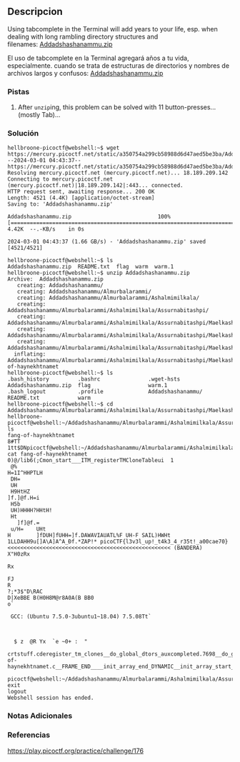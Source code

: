 ## Descripcion
Using tabcomplete in the Terminal will add years to your life, esp. when dealing with long rambling directory structures and filenames: [Addadshashanammu.zip](https://mercury.picoctf.net/static/a350754a299cb58988d6d47aed5be3ba/Addadshashanammu.zip)

El uso de tabcomplete en la Terminal agregará años a tu vida, especialmente. cuando se trata de estructuras de directorios y nombres de archivos largos y confusos: [Addadshashanammu.zip](https://mercury.picoctf.net/static/a350754a299cb58988d6d47aed5be3ba/Addadshashanammu.zip)
### Pistas
1. After `unzip`ing, this problem can be solved with 11 button-presses...(mostly Tab)...
### Solución
```
hellbroone-picoctf@webshell:~$ wget https://mercury.picoctf.net/static/a350754a299cb58988d6d47aed5be3ba/Addadshashanammu.zip
--2024-03-01 04:43:37--  https://mercury.picoctf.net/static/a350754a299cb58988d6d47aed5be3ba/Addadshashanammu.zip
Resolving mercury.picoctf.net (mercury.picoctf.net)... 18.189.209.142
Connecting to mercury.picoctf.net (mercury.picoctf.net)|18.189.209.142|:443... connected.
HTTP request sent, awaiting response... 200 OK
Length: 4521 (4.4K) [application/octet-stream]
Saving to: 'Addadshashanammu.zip'

Addadshashanammu.zip                           100%[===================================================================================================>]   4.42K  --.-KB/s    in 0s      

2024-03-01 04:43:37 (1.66 GB/s) - 'Addadshashanammu.zip' saved [4521/4521]

hellbroone-picoctf@webshell:~$ ls
Addadshashanammu.zip  README.txt  flag  warm  warm.1
hellbroone-picoctf@webshell:~$ unzip Addadshashanammu.zip
Archive:  Addadshashanammu.zip
   creating: Addadshashanammu/
   creating: Addadshashanammu/Almurbalarammi/
   creating: Addadshashanammu/Almurbalarammi/Ashalmimilkala/
   creating: Addadshashanammu/Almurbalarammi/Ashalmimilkala/Assurnabitashpi/
   creating: Addadshashanammu/Almurbalarammi/Ashalmimilkala/Assurnabitashpi/Maelkashishi/
   creating: Addadshashanammu/Almurbalarammi/Ashalmimilkala/Assurnabitashpi/Maelkashishi/Onnissiralis/
   creating: Addadshashanammu/Almurbalarammi/Ashalmimilkala/Assurnabitashpi/Maelkashishi/Onnissiralis/Ularradallaku/
  inflating: Addadshashanammu/Almurbalarammi/Ashalmimilkala/Assurnabitashpi/Maelkashishi/Onnissiralis/Ularradallaku/fang-of-haynekhtnamet  
hellbroone-picoctf@webshell:~$ ls 
.bash_history         .bashrc               .wget-hsts            Addadshashanammu.zip  flag                  warm.1                
.bash_logout          .profile              Addadshashanammu/     README.txt            warm                  
hellbroone-picoctf@webshell:~$ cd Addadshashanammu/Almurbalarammi/Ashalmimilkala/Assurnabitashpi/Maelkashishi/Onnissiralis/Ularradallaku/
hellbroone-picoctf@webshell:~/Addadshashanammu/Almurbalarammi/Ashalmimilkala/Assurnabitashpi/Maelkashishi/Onnissiralis/Ularradallaku$ ls
fang-of-haynekhtnamet
8#TT 1tt$DNpicoctf@webshell:~/Addadshashanammu/Almurbalarammi/Ashalmimilkala/Assurnabitashpi/Maelkashishi/Onnissiralis/Ularradallaku$ cat fang-of-haynekhtnamet 
0)@/lib6(;Cmon_start___ITM_registerTMCloneTableui  1
 @%
H=1I^HHPTLH
 DH=
 UH
 H9HtHZ
]f.]@f.H=i
 H5b
 UH)HHHH?HHtH!
 Ht
   ]f]@f.=
 u/H=    UHt
H        ]fDUH]fUHH=]f.DAWAVIAUATL%F UH-F SAIL)HWHt 1LLDAHH9u[]A\A]A^A_Ðf.*ZAP!* picoCTF{l3v3l_up!_t4k3_4_r35t!_a00cae70} <<<<<<<<<<<<<<<<<<<<<<<<<<<<<<<<<<<<<<<<<<<<<<<<<<< (BANDERA)
X"H0zRx
                                                                                                                               Rx
                                                                                                                                 FJ
R                                                                                                                                  ?;*3$"D\RAC
D|XeBBE B(H0H8M@r8A0A(B BB0
o`

 GCC: (Ubuntu 7.5.0-3ubuntu1~18.04) 7.5.08Tt`


    
  $ z  @R Yx  `e ~0+ :  "
                         crtstuff.cderegister_tm_clones__do_global_dtors_auxcompleted.7698__do_global_dtors_aux_fini_array_entryframe_dummy__frame_dummy_init_array_entryfang-of-haynekhtnamet.c__FRAME_END____init_array_end_DYNAMIC__init_array_start__GNU_EH_FRAME_HDR_GLOBAL_OFFSET_TABLE___libc_csu_fini_ITM_deregisterTMCloneTableputs@@GLIBC_2.2.5_edata__libc_start_main@@GLIBC_2.2.
                         picoctf@webshell:~/Addadshashanammu/Almurbalarammi/Ashalmimilkala/Assurnabitashpi/Maelkashishi/Onnissiralis/Ularradallaku$ exit
logout
Webshell session has ended.
```
### Notas Adicionales
### Referencias
https://play.picoctf.org/practice/challenge/176